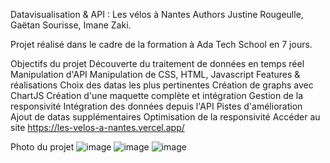 Datavisualisation & API : Les vélos à Nantes
Authors Justine Rougeulle, Gaëtan Sourisse, Imane Zaki.

Projet réalisé dans le cadre de la formation à Ada Tech School en 7 jours.

Objectifs du projet
 Découverte du traitement de données en temps réel
 Manipulation d'API
 Manipulation de CSS, HTML, Javascript
Features & réalisations
Choix des datas les plus pertinentes
Création de graphs avec ChartJS
Création d'une maquette complète et intégration
Gestion de la responsivité
Intégration des données depuis l'API
Pistes d'amélioration
Ajout de datas supplémentaires
Optimisation de la responsivité
Accéder au site
https://les-velos-a-nantes.vercel.app/

Photo du projet
![image](https://github.com/GaetanSourisse/Velo_a_Nantes_datavizualisation_project/assets/114146959/165d6c01-1380-4c91-af13-443a99e3f1e9)
![image](https://github.com/GaetanSourisse/Velo_a_Nantes_datavizualisation_project/assets/114146959/6dc89b07-87bf-4dd6-b040-fdaaaf9113f1)
![image](https://github.com/GaetanSourisse/Velo_a_Nantes_datavizualisation_project/assets/114146959/88ec04b9-e712-4d3c-8079-d17579892fb4)

